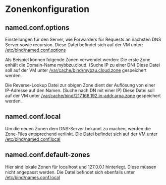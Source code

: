 # Zonenkonfiguration

## named.conf.options
Einstellungen für den Server, wie Forwarders für Requests an nächsten DNS Server sowie recursion.
Diese Datei befindet sich auf der VM unter: [/etc/bind/named.conf.options](https://github.com/minidok/m123/blob/219a8e6392f0a29f3cc035f1cac7e8d2c6ca0c6a/named.conf.options)

Als Beispiel können folgende Zonen verwendet werden:
Die erste Zone enhält die Domain-Name mybbzu.cloud. (Suche IP zu einer DN)
Diese Datei soll auf der VM unter [/var/cache/bind/mybzu.cloud.zone](https://github.com/minidok/m123/blob/803c8e5cada96007cb20508172f7afa42e031df7/mybzu.cloud.zone) gespeichert werden.

Die Reverse-Lookup Datei zur obigen Zone dient der Auflösung von einer IP-Adresse auf den Namen. (Suche nach DN mit einer IP)
Diese Datei soll auf der VM unter [/var/cache/bind/217.168.192.in-addr.arpa.zone](https://github.com/minidok/m123/blob/219a8e6392f0a29f3cc035f1cac7e8d2c6ca0c6a/217.168.192.in-addr.arpa.zone) gespeichert werden.

## named.conf.local
Um die neuen Zonen dem DNS-Server bekannt zu machen, werden die Zone-Files entsprechend verlinkt.
Die Datei befindet sich auf der VM unter [/etc/bind/named.conf.local](https://github.com/minidok/m123/blob/219a8e6392f0a29f3cc035f1cac7e8d2c6ca0c6a/named.conf.local)

## named.conf.default-zones
Hier sind lokale Zonen für localhost und 127.0.0.1 hinterlegt. Diese müssen nicht angepasst werden.
Die Datei befindet sich ebenfalls unter [/etc/bind/names.conf.local](https://github.com/minidok/m123/blob/219a8e6392f0a29f3cc035f1cac7e8d2c6ca0c6a/named.conf.default-zones)




